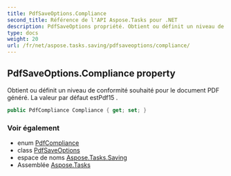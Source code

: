 ```yaml
---
title: PdfSaveOptions.Compliance
second_title: Référence de l'API Aspose.Tasks pour .NET
description: PdfSaveOptions propriété. Obtient ou définit un niveau de conformité souhaité pour le document PDF généré. La valeur par défaut estPdf15 .
type: docs
weight: 20
url: /fr/net/aspose.tasks.saving/pdfsaveoptions/compliance/
---
```

## PdfSaveOptions.Compliance property

Obtient ou définit un niveau de conformité souhaité pour le document PDF généré. La valeur par défaut estPdf15 .

```csharp
public PdfCompliance Compliance { get; set; }
```

### Voir également

* enum [PdfCompliance](../../pdfcompliance/)
* class [PdfSaveOptions](../)
* espace de noms [Aspose.Tasks.Saving](../../pdfsaveoptions/)
* Assemblée [Aspose.Tasks](../../../)



